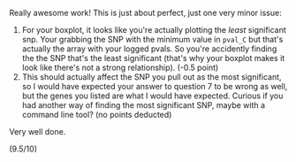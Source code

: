 Really awesome work! This is just about perfect, just one very minor issue:

1. For your boxplot, it looks like you're actually plotting the *least* significant snp. Your grabbing the SNP with the minimum value in `pval_C` but that's actually the array with your logged pvals. So you're accidently finding the the SNP that's the least significant (that's why your boxplot makes it look like there's not a strong relationship). (-0.5 point)
2. This should actually affect the SNP you pull out as the most significant, so I would have expected your answer to question 7 to be wrong as well, but the genes you listed are what I would have expected. Curious if you had another way of finding the most significant SNP, maybe with a command line tool? (no points deducted)

Very well done.

(9.5/10)
